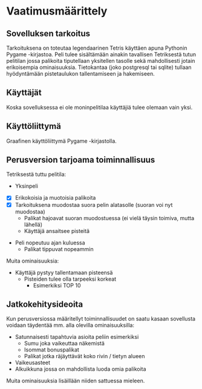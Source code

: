 # Vaatimusmäärittely

## Sovelluksen tarkoitus

Tarkoituksena on toteutaa legendaarinen Tetris käyttäen apuna Pythonin Pygame -kirjastoa. Peli tulee sisältämään ainakin tavallisen Tetriksestä tutun pelitilan jossa palikoita tiputellaan yksitellen tasolle sekä mahdollisesti jotain erikoisempia ominaisuuksia. Tietokantaa (joko postgresql tai sqlite) tullaan hyödyntämään pistetaulukon tallentamiseen ja hakemiseen.

## Käyttäjät

Koska sovelluksessa ei ole moninpelitilaa käyttäjiä tulee olemaan vain yksi.

## Käyttöliittymä

Graafinen käyttöliittymä Pygame -kirjastolla.

## Perusversion tarjoama toiminnallisuus

Tetriksestä tuttu pelitila:

- Yksinpeli
- [x] Erikokoisia ja muotoisia palikoita
- [x] Tarkoituksena muodostaa suora pelin alatasolle (suoran voi nyt muodostaa)
  - Palikat hajoavat suoran muodostuessa (ei vielä täysin toimiva, mutta lähellä)
  - Käyttäjä ansaitsee pisteitä
- Peli nopeutuu ajan kuluessa
  - Palikat tippuvat nopeammin

Muita ominaisuuksia:

- Käyttäjä pystyy tallentamaan pisteensä
  - Pisteiden tulee olla tarpeeksi korkeat
    - Esimerkiksi TOP 10

## Jatkokehitysideoita

Kun perusversiossa määritellyt toiminnallisuudet on saatu kasaan sovellusta voidaan täydentää mm. alla olevilla ominaisuuksilla:

- Satunnaisesti tapahtuvia asioita peliin esimerkiksi
  - Sumu joka vaikeuttaa näkemistä
  - Isommat bonuspalikat
  - Palikat jotka räjäyttävät koko rivin / tietyn alueen
- Vaikeusasteet
- Alkuikkuna jossa on mahdollista luoda omia palikoita

Muita ominaisuuksia lisäillään niiden sattuessa mieleen.
